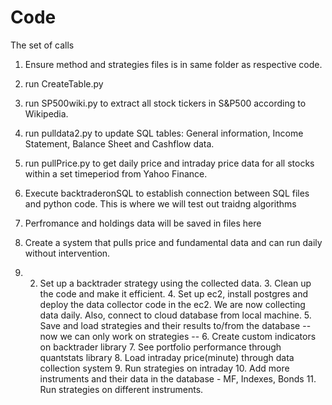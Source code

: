 # Code

The set of calls 

1. Ensure method and strategies files is in same folder as respective code.
2. run CreateTable.py
3. run SP500wiki.py to extract all stock tickers in S&P500 according to Wikipedia.
4. run pulldata2.py to update SQL tables: General information, Income Statement, Balance Sheet and Cashflow data.
5. run pullPrice.py to get daily price and intraday price data for all stocks within a set timeperiod from Yahoo Finance.
6. Execute backtraderonSQL to establish connection between SQL files and python code. This is where we will test out traidng algorithms
7. Perfromance and holdings data will be saved in files here


1. Create a system that pulls price and fundamental data and can run daily without intervention.
2. 2. Set up a backtrader strategy using the collected data. 3. Clean up the code and make it efficient. 4. Set up ec2, install postgres and deploy the data collector code in the ec2. We are now collecting data daily. Also, connect to cloud database from local machine. 5. Save and load strategies and their results to/from the database -- now we can only work on strategies -- 6. Create custom indicators on backtrader library 7. See portfolio performance through quantstats library 8. Load intraday price(minute) through data collection system 9. Run strategies on intraday 10. Add more instruments and their data in the database - MF, Indexes, Bonds 11. Run strategies on different instruments.
